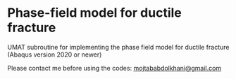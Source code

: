 # Phase-field model for ductile fracture
UMAT subroutine for implementing the phase field model for ductile fracture (Abaqus version 2020 or newer)

Please contact me before using the codes: 
mojtababdolkhani@gmail.com
